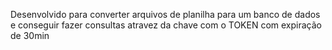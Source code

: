 Desenvolvido para converter arquivos de planilha para um banco de dados e conseguir fazer consultas atravez da chave com o TOKEN com expiração de 30min
